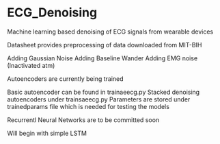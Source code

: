 # ECG_Denoising

Machine learning based denoising of ECG signals from wearable devices 

Datasheet provides preprocessing of data downloaded from MIT-BIH

 Adding Gaussian Noise
 Adding Baseline Wander
 Adding EMG noise (Inactivated atm)
 
Autoencoders are currently being trained

 Basic autoencoder can be found in trainaeecg.py
 Stacked denoising autoencoders under trainsaeecg.py
 Parameters are stored under trainedparams file which is needed for testing the models
 
Recurrentl Neural Networks are to be committed soon

 Will begin with simple LSTM 
  
